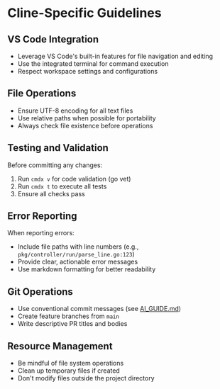 # Cline-Specific Guidelines

## VS Code Integration

- Leverage VS Code's built-in features for file navigation and editing
- Use the integrated terminal for command execution
- Respect workspace settings and configurations

## File Operations

- Ensure UTF-8 encoding for all text files
- Use relative paths when possible for portability
- Always check file existence before operations

## Testing and Validation

Before committing any changes:
1. Run `cmdx v` for code validation (go vet)
2. Run `cmdx t` to execute all tests
3. Ensure all checks pass

## Error Reporting

When reporting errors:
- Include file paths with line numbers (e.g., `pkg/controller/run/parse_line.go:123`)
- Provide clear, actionable error messages
- Use markdown formatting for better readability

## Git Operations

- Use conventional commit messages (see [AI_GUIDE.md](../AI_GUIDE.md#commit-messages))
- Create feature branches from `main`
- Write descriptive PR titles and bodies

## Resource Management

- Be mindful of file system operations
- Clean up temporary files if created
- Don't modify files outside the project directory
